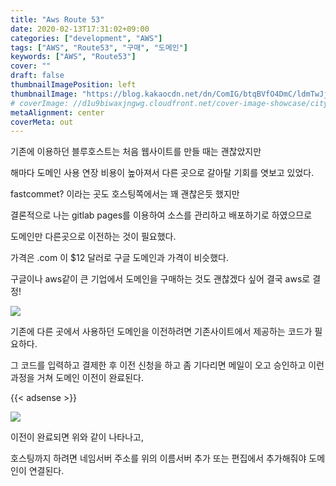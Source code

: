 ```yaml
---
title: "Aws Route 53"
date: 2020-02-13T17:31:02+09:00
categories: ["development", "AWS"]
tags: ["AWS", "Route53", "구매", "도메인"]
keywords: ["AWS", "Route53"]
cover: ""
draft: false
thumbnailImagePosition: left
thumbnailImage: "https://blog.kakaocdn.net/dn/ComIG/btqBVfO4DmC/ldmTwJjiv30R9MpczdSOw1/img.png"
# coverImage: //d1u9biwaxjngwg.cloudfront.net/cover-image-showcase/city.jpg
metaAlignment: center
coverMeta: out
---
```



기존에 이용하던 블루호스트는 처음 웹사이트를 만들 때는 괜찮았지만

해마다 도메인 사용 연장 비용이 높아져서 다른 곳으로 갈아탈 기회를 엿보고 있었다. 

fastcommet? 이라는 곳도 호스팅쪽에서는 꽤 괜찮은듯 했지만

결론적으로 나는 gitlab pages를 이용하여 소스를 관리하고 배포하기로 하였으므로 

도메인만 다른곳으로 이전하는 것이 필요했다. 

가격은 .com 이 $12 달러로 구글 도메인과 가격이 비슷했다. 

구글이나 aws같이 큰 기업에서 도메인을 구매하는 것도 괜찮겠다 싶어 결국 aws로 결정!


![](https://blog.kakaocdn.net/dn/ComIG/btqBVfO4DmC/ldmTwJjiv30R9MpczdSOw1/img.png)

기존에 다른 곳에서 사용하던 도메인을 이전하려면 기존사이트에서 제공하는 코드가 필요하다. 

그 코드를 입력하고 결제한 후 이전 신청을 하고 좀 기다리면 메일이 오고 승인하고 이런 과정을 거쳐 도메인 이전이 완료된다.


{{< adsense >}}

![](https://blog.kakaocdn.net/dn/6wRdH/btqBYf010NV/oDeLIhNIkT2PGWKSkK46k1/img.png)

이전이 완료되면 위와 같이 나타나고, 

호스팅까지 하려면 네임서버 주소를 위의 이름서버 추가 또는 편집에서 추가해줘야 도메인이 연결된다.